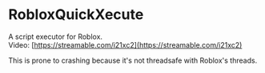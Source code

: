 # RobloxQuickXecute
A script executor for Roblox.\
Video: [https://streamable.com/i21xc2](https://streamable.com/i21xc2)  

This is prone to crashing because it's not threadsafe with Roblox's threads.


